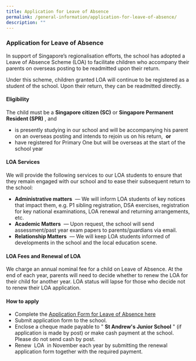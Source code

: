 ```yaml
---
title: Application for Leave of Absence
permalink: /general-information/application-for-leave-of-absence/
description: ""
---
```

### Application for Leave of Absence

In support of Singapore’s regionalisation efforts, the school has adopted a Leave of Absence Scheme (LOA) to facilitate children who accompany their parents on overseas posting to be readmitted upon their return.

Under this scheme, children granted LOA will continue to be registered as a student of the school. Upon their return, they can be readmitted directly.

#### Eligibility

The child must be a **Singapore citizen (SC)** or **Singapore Permanent Resident (SPR)** , and

*   is presently studying in our school and will be accompanying his parent on an overseas posting and intends to rejoin us on his return,  **or**
*   have registered for Primary One but will be overseas at the start of the school year

#### LOA Services

We will provide the following services to our LOA students to ensure that they remain engaged with our school and to ease their subsequent return to the school:

*   **Administrative matters**  — We will inform LOA students of key notices that impact them, e.g. P1 sibling registration, DSA exercises, registration for key national examinations, LOA renewal and returning arrangements, etc.
*   **Academic Matters**  — Upon request, the school will send assessment/past year exam papers to parents/guardians via email.
*   **Relationship Matters**  — We will keep LOA students informed of developments in the school and the local education scene.

#### LOA Fees and Renewal of LOA

We charge an annual nominal fee for a child on Leave of Absence. At the end of each year, parents will need to decide whether to renew the LOA for their child for another year. LOA status will lapse for those who decide not to renew their LOA application.

#### How to apply

*   Complete the [Application Form for Leave of Absence here](/files/Leave%20of%20Absence%20Application%20Form%20(St%20Andrew's%20Junior%20School).pdf)
*   Submit application form to the school.
*   Enclose a cheque made payable to " **St Andrew's Junior School** " (if application is made by post) or make cash payment at the school. Please do not send cash by post.
*   Renew  LOA  in November each year by submitting the renewal application form together with the required payment.